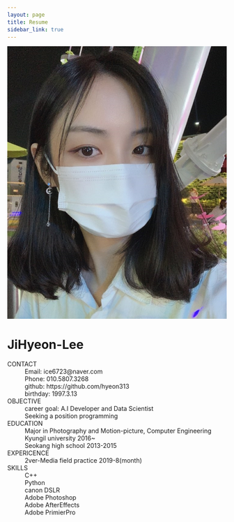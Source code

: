 ```yaml
---
layout: page
title: Resume
sidebar_link: true
---
```


<!--![profile](_images/profile.jpg)-->
<!--![profile](https://github.com/hyeon313/hyeon313.github.io/blob/master/_images/profile.jpg)-->
<!--<img src="_images/profile.jpg" alt="profile">-->
<!--<img src="https://github.com/hyeon313/hyeon313.github.io/blob/master/_images/profile.jpg">-->

![profile](https://raw.githubusercontent.com/hyeon313/hyeon313.github.io/master/_images/profile.jpg)


# JiHyeon-Lee

<d1>
  <dt>CONTACT</dt>
  <dd>Email: ice6723@naver.com</dd>
  <dd>Phone: 010.5807.3268</dd>
  <dd>github: https://github.com/hyeon313</dd>
  <dd>birthday: 1997.3.13</dd>
  
  <dt>OBJECTIVE</dt>
  <dd>career goal: A.I Developer and Data Scientist</dd>
  <dd>Seeking a position programming</dd>
  
  <dt>EDUCATION</dt>
  <dd>Major in Photography and Motion-picture, Computer Engineering   Kyungil university    2016~</dd>
  <dd>                                                                Seokang high school   2013-2015</dd>
  
  <dt>EXPERICENCE</dt>
    <dd>2ver-Media field practice 2019-8(month)</dd>
    
  <dt>SKILLS</dt>
    <dd>C++</dd>
    <dd>Python</dd>
    <dd>canon DSLR</dd>
    <dd>Adobe Photoshop</dd>
    <dd>Adobe AfterEffects</dd>
    <dd>Adobe PrimierPro</dd>
  
</d1>

